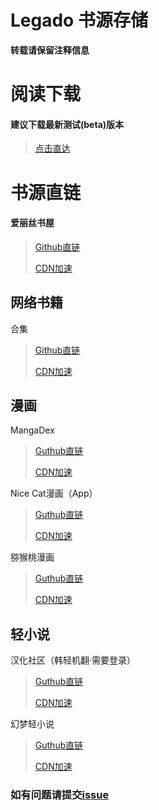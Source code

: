 # Legado 书源存储
**转载请保留注释信息**
# 阅读下载
#### 建议下载最新测试(beta)版本
> [点击直达](https://github.com/gedoor/legado/releases)
# 书源直链
#### 爱丽丝书屋
>[Github直链](https://raw.githubusercontent.com/yezechuandl/source-legado/main/source/爱丽丝书屋.json)
>
>[CDN加速](https://fastly.jsdelivr.net/gh/yezechuandl/source-legado@main/source/爱丽丝书屋.json)
>
## 网络书籍
合集
>[Github直链](https://raw.githubusercontent.com/yezechuandl/source-legado/main/source/网络.json)
>
>[CDN加速](https://fastly.jsdelivr.net/gh/yezechuandl/source-legado@main/source/杂七杂八.json)
## 漫画
MangaDex
>[Guthub直链](https://raw.githubusercontent.com/yezechuandl/source-legado/main/source/漫画/MangaDex.json)
>
>[CDN加速](https://fastly.jsdelivr.net/gh/yezechuandl/source-legado@main/source/漫画/MangaDex.json)
>
Nice Cat漫画（App）
>[Guthub直链](https://raw.githubusercontent.com/yezechuandl/source-legado/main/source/漫画/NiceCat.json)
>
>[CDN加速](https://fastly.jsdelivr.net/gh/yezechuandl/source-legado@main/source/漫画/NiceCat.json)
>
猕猴桃漫画
>[Guthub直链](https://raw.githubusercontent.com/yezechuandl/source-legado/main/source/漫画/猕猴桃漫画.json)
>
>[CDN加速](https://fastly.jsdelivr.net/gh/yezechuandl/source-legado@main/source/漫画/猕猴桃漫画.json)
>
## 轻小说
汉化社区（韩轻机翻·需要登录）
>[Guthub直链](https://raw.githubusercontent.com/yezechuandl/source-legado/main/source/轻小说/汉化社区.json)
>
>[CDN加速](https://fastly.jsdelivr.net/gh/yezechuandl/source-legado@main/source/轻小说/汉化社区.json)
>
幻梦轻小说
>[Guthub直链](https://raw.githubusercontent.com/yezechuandl/source-legado/main/source/轻小说/幻梦轻小说.json)
>
>[CDN加速](https://fastly.jsdelivr.net/gh/yezechuandl/source-legado@main/source/轻小说/幻梦轻小说.json)
>
### 如有问题请提交[issue](https://github.com/yezechuandl/source-legado/issues)
